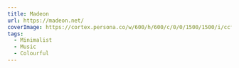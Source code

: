 ```yaml
---
title: Madeon
url: https://madeon.net/
coverImage: https://cortex.persona.co/w/600/h/600/c/0/0/1500/1500/i/ccfee30a94f017f23a841dce4b4f6bf14be5bec99edbf8afca7eadbd21959eaa/AVATAR-NEW.jpg
tags:
  - Minimalist
  - Music
  - Colourful
---
```

